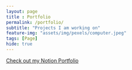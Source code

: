 ```yaml
--- 
layout: page
title : Portfolio 
permalink: /portfolio/
subtitle: "Projects I am working on" 
feature-img: "assets/img/pexels/computer.jpeg"
tags: [Page]
hide: true
---
```


<a href="https://alive-mimosa-4e2.notion.site/40ba32a2b0bf45dca3bd5dda371cdf03">Check out my Notion Portfolio</a>
